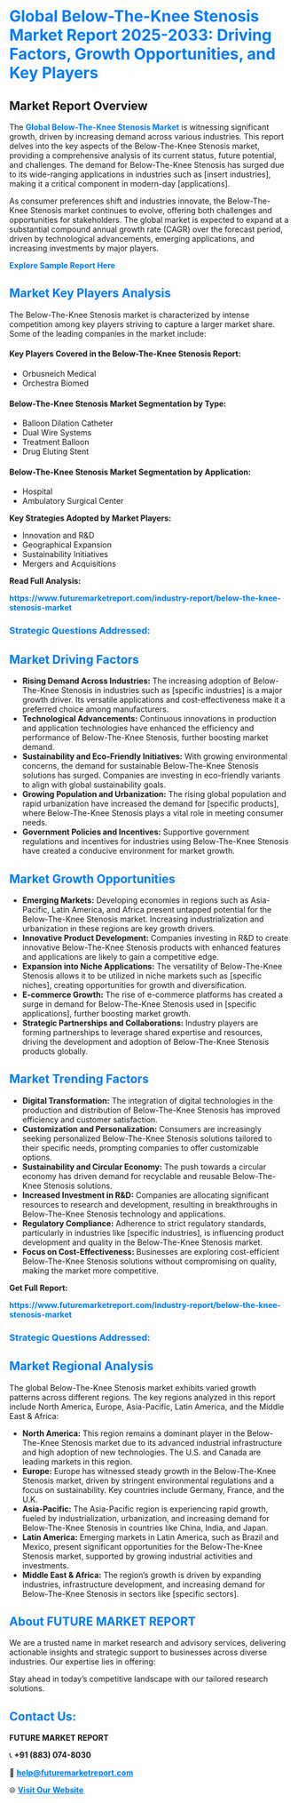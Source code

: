 <h1 style="color: #007BFF;">Global Below-The-Knee Stenosis Market Report 2025-2033: Driving Factors, Growth Opportunities, and Key Players</h1>

<section id="overview">
<h2>Market Report Overview</h2>
<p>The <a href="https://www.futuremarketreport.com/industry-report/below-the-knee-stenosis-market" style="color: #007BFF; text-decoration: none;"><strong>Global Below-The-Knee Stenosis Market</strong></a> is witnessing significant growth, driven by increasing demand across various industries. This report delves into the key aspects of the Below-The-Knee Stenosis market, providing a comprehensive analysis of its current status, future potential, and challenges. The demand for Below-The-Knee Stenosis has surged due to its wide-ranging applications in industries such as [insert industries], making it a critical component in modern-day [applications].</p>
<p>As consumer preferences shift and industries innovate, the Below-The-Knee Stenosis market continues to evolve, offering both challenges and opportunities for stakeholders. The global market is expected to expand at a substantial compound annual growth rate (CAGR) over the forecast period, driven by technological advancements, emerging applications, and increasing investments by major players.</p>
</section>

<section id="overview">
<p><a href="https://www.futuremarketreport.com/request-sample/reportId=77820" style="color: #007BFF; text-decoration: none;"><strong>Explore Sample Report Here</strong></a></p>
</section>

<section id="key-players">
<h2 style="color: #007BFF;">Market Key Players Analysis</h2>
<p>The Below-The-Knee Stenosis market is characterized by intense competition among key players striving to capture a larger market share. Some of the leading companies in the market include:</p>
<h4>Key Players Covered in the Below-The-Knee Stenosis Report:</h4>
<ul><li>Orbusneich Medical</li><li>Orchestra Biomed</li></ul>
<h4>Below-The-Knee Stenosis Market Segmentation by Type:</h4>
<ul><li>Balloon Dilation Catheter</li><li>Dual Wire Systems</li><li>Treatment Balloon</li><li>Drug Eluting Stent</li></ul>

<h4>Below-The-Knee Stenosis Market Segmentation by Application:</h4>
<ul><li>Hospital</li><li>Ambulatory Surgical Center</li></ul>
<p><strong>Key Strategies Adopted by Market Players:</strong></p>
<ul>
<li>Innovation and R&D</li>
<li>Geographical Expansion</li>
<li>Sustainability Initiatives</li>
<li>Mergers and Acquisitions</li>
</ul>
</section>

<section>
<p><strong>Read Full Analysis: </strong></p><a href="https://www.futuremarketreport.com/industry-report/below-the-knee-stenosis-market" style="color: #007BFF; text-decoration: none;"><strong>https://www.futuremarketreport.com/industry-report/below-the-knee-stenosis-market</strong></a>
<h3 style="color: #007BFF;">Strategic Questions Addressed:</h3>
</section>

<section id="driving-factors">
<h2 style="color: #007BFF;">Market Driving Factors</h2>
<ul>
<li><strong>Rising Demand Across Industries:</strong> The increasing adoption of Below-The-Knee Stenosis in industries such as [specific industries] is a major growth driver. Its versatile applications and cost-effectiveness make it a preferred choice among manufacturers.</li>
<li><strong>Technological Advancements:</strong> Continuous innovations in production and application technologies have enhanced the efficiency and performance of Below-The-Knee Stenosis, further boosting market demand.</li>
<li><strong>Sustainability and Eco-Friendly Initiatives:</strong> With growing environmental concerns, the demand for sustainable Below-The-Knee Stenosis solutions has surged. Companies are investing in eco-friendly variants to align with global sustainability goals.</li>
<li><strong>Growing Population and Urbanization:</strong> The rising global population and rapid urbanization have increased the demand for [specific products], where Below-The-Knee Stenosis plays a vital role in meeting consumer needs.</li>
<li><strong>Government Policies and Incentives:</strong> Supportive government regulations and incentives for industries using Below-The-Knee Stenosis have created a conducive environment for market growth.</li>
</ul>
</section>

<section id="growth-opportunities">
<h2 style="color: #007BFF;">Market Growth Opportunities</h2>
<ul>
<li><strong>Emerging Markets:</strong> Developing economies in regions such as Asia-Pacific, Latin America, and Africa present untapped potential for the Below-The-Knee Stenosis market. Increasing industrialization and urbanization in these regions are key growth drivers.</li>
<li><strong>Innovative Product Development:</strong> Companies investing in R&D to create innovative Below-The-Knee Stenosis products with enhanced features and applications are likely to gain a competitive edge.</li>
<li><strong>Expansion into Niche Applications:</strong> The versatility of Below-The-Knee Stenosis allows it to be utilized in niche markets such as [specific niches], creating opportunities for growth and diversification.</li>
<li><strong>E-commerce Growth:</strong> The rise of e-commerce platforms has created a surge in demand for Below-The-Knee Stenosis used in [specific applications], further boosting market growth.</li>
<li><strong>Strategic Partnerships and Collaborations:</strong> Industry players are forming partnerships to leverage shared expertise and resources, driving the development and adoption of Below-The-Knee Stenosis products globally.</li>
</ul>
</section>

<section id="trending-factors">
<h2 style="color: #007BFF;">Market Trending Factors</h2>
<ul>
<li><strong>Digital Transformation:</strong> The integration of digital technologies in the production and distribution of Below-The-Knee Stenosis has improved efficiency and customer satisfaction.</li>
<li><strong>Customization and Personalization:</strong> Consumers are increasingly seeking personalized Below-The-Knee Stenosis solutions tailored to their specific needs, prompting companies to offer customizable options.</li>
<li><strong>Sustainability and Circular Economy:</strong> The push towards a circular economy has driven demand for recyclable and reusable Below-The-Knee Stenosis solutions.</li>
<li><strong>Increased Investment in R&D:</strong> Companies are allocating significant resources to research and development, resulting in breakthroughs in Below-The-Knee Stenosis technology and applications.</li>
<li><strong>Regulatory Compliance:</strong> Adherence to strict regulatory standards, particularly in industries like [specific industries], is influencing product development and quality in the Below-The-Knee Stenosis market.</li>
<li><strong>Focus on Cost-Effectiveness:</strong> Businesses are exploring cost-efficient Below-The-Knee Stenosis solutions without compromising on quality, making the market more competitive.</li>
</ul>
</section>

<section>
<p><strong>Get Full Report: </strong></p><a href="https://www.futuremarketreport.com/industry-report/below-the-knee-stenosis-market" style="color: #007BFF; text-decoration: none;"><strong>https://www.futuremarketreport.com/industry-report/below-the-knee-stenosis-market</strong></a>
<h3 style="color: #007BFF;">Strategic Questions Addressed:</h3>
</section>


<section id="regional-analysis">
<h2 style="color: #007BFF;">Market Regional Analysis</h2>
<p>The global Below-The-Knee Stenosis market exhibits varied growth patterns across different regions. The key regions analyzed in this report include North America, Europe, Asia-Pacific, Latin America, and the Middle East & Africa:</p>
<ul>
<li><strong>North America:</strong> This region remains a dominant player in the Below-The-Knee Stenosis market due to its advanced industrial infrastructure and high adoption of new technologies. The U.S. and Canada are leading markets in this region.</li>
<li><strong>Europe:</strong> Europe has witnessed steady growth in the Below-The-Knee Stenosis market, driven by stringent environmental regulations and a focus on sustainability. Key countries include Germany, France, and the U.K.</li>
<li><strong>Asia-Pacific:</strong> The Asia-Pacific region is experiencing rapid growth, fueled by industrialization, urbanization, and increasing demand for Below-The-Knee Stenosis in countries like China, India, and Japan.</li>
<li><strong>Latin America:</strong> Emerging markets in Latin America, such as Brazil and Mexico, present significant opportunities for the Below-The-Knee Stenosis market, supported by growing industrial activities and investments.</li>
<li><strong>Middle East & Africa:</strong> The region’s growth is driven by expanding industries, infrastructure development, and increasing demand for Below-The-Knee Stenosis in sectors like [specific sectors].</li>
</ul>
</section>

<footer>
<h2 style="color: #007BFF;">About FUTURE MARKET REPORT</h2>
<p>We are a trusted name in market research and advisory services, delivering actionable insights and strategic support to businesses across diverse industries. Our expertise lies in offering:</p>

<p>Stay ahead in today’s competitive landscape with our tailored research solutions.</p>

<h2 style="color: #007BFF;">Contact Us:</h2>
<p><strong>FUTURE MARKET REPORT</strong></p>
<p>📞 <strong>+91 (883) 074-8030</strong></p>
<p>📧 <strong><a href="mailto:help@futuremarketreport.com" style="color: #007BFF;">help@futuremarketreport.com</a></strong></p>
<p>🌐 <strong><a href="https://www.futuremarketreport.com/" style="color: #007BFF;">Visit Our Website</a></strong></p>
</footer>